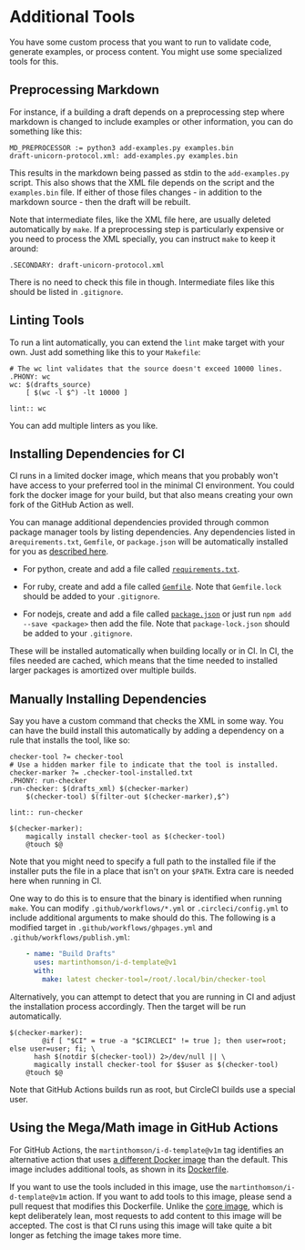 # Additional Tools

You have some custom process that you want to run to validate code, generate
examples, or process content.  You might use some specialized tools for this.


## Preprocessing Markdown

For instance, if a building a draft depends on a preprocessing step where
markdown is changed to include examples or other information, you can do
something like this:

```make
MD_PREPROCESSOR := python3 add-examples.py examples.bin
draft-unicorn-protocol.xml: add-examples.py examples.bin
```

This results in the markdown being passed as stdin to the `add-examples.py`
script. This also shows that the XML file depends on the script and the
`examples.bin` file.  If either of those files changes - in addition to the
markdown source - then the draft will be rebuilt.

Note that intermediate files, like the XML file here, are usually deleted
automatically by `make`.  If a preprocessing step is particularly expensive
or you need to process the XML specially, you can instruct `make` to keep it
around:

```make
.SECONDARY: draft-unicorn-protocol.xml
```

There is no need to check this file in though.  Intermediate files like this
should be listed in `.gitignore`.


## Linting Tools

To run a lint automatically, you can extend the `lint` make target with your
own.  Just add something like this to your `Makefile`:

```make
# The wc lint validates that the source doesn't exceed 10000 lines.
.PHONY: wc
wc: $(drafts_source)
	[ $(wc -l $^) -lt 10000 ]

lint:: wc
```

You can add multiple linters as you like.


## Installing Dependencies for CI

CI runs in a limited docker image, which means that you probably won't have
access to your preferred tool in the minimal CI environment.  You could fork
the docker image for your build, but that also means creating your own fork
of the GitHub Action as well.

You can manage additional dependencies provided through common package manager
tools by listing dependencies.  Any dependencies listed in a`requirements.txt`,
`Gemfile`, or `package.json` will be automatically installed for you as
[described here](https://github.com/martinthomson/i-d-template/blob/main/deps.mk).

* For python, create and add a file called
[`requirements.txt`](https://pip.pypa.io/en/stable/reference/requirements-file-format/).

* For ruby, create and add a file called 
[`Gemfile`](https://bundler.io/man/gemfile.5.html).  Note that `Gemfile.lock`
should be added to your `.gitignore`.

* For nodejs, create and add a file called
[`package.json`](https://docs.npmjs.com/cli/v8/configuring-npm/package-json)
or just run `npm add --save <package>` then add the file.  Note that
`package-lock.json` should be added to your `.gitignore`.

These will be installed automatically when building locally or in CI.  In CI,
the files needed are cached, which means that the time needed to installed
larger packages is amortized over multiple builds.


## Manually Installing Dependencies

Say you have a custom command that checks the XML in some way.  You can
have the build install this automatically by adding a dependency on a rule
that installs the tool, like so:

```make
checker-tool ?= checker-tool
# Use a hidden marker file to indicate that the tool is installed.
checker-marker ?= .checker-tool-installed.txt
.PHONY: run-checker
run-checker: $(drafts_xml) $(checker-marker)
	$(checker-tool) $(filter-out $(checker-marker),$^)

lint:: run-checker

$(checker-marker):
	magically install checker-tool as $(checker-tool)
	@touch $@
```

Note that you might need to specify a full path to the installed file if the
installer puts the file in a place that isn't on your `$PATH`. Extra care is
needed here when running in CI.

One way to do this is to ensure that the binary is identified when running
`make`.  You can modify `.github/workflows/*.yml` or `.circleci/config.yml`
to include additional arguments to make should do this.  The following is a
modified target in `.github/workflows/ghpages.yml` and
`.github/workflows/publish.yml`:

```yaml
    - name: "Build Drafts"
      uses: martinthomson/i-d-template@v1
      with:
        make: latest checker-tool=/root/.local/bin/checker-tool
```

Alternatively, you can attempt to detect that you are running in CI and adjust
the installation process accordingly.  Then the target will be run
automatically.

```make
$(checker-marker):
        @if [ "$CI" = true -a "$CIRCLECI" != true ]; then user=root; else user=user; fi; \
	  hash $(notdir $(checker-tool)) 2>/dev/null || \
	  magically install checker-tool for $$user as $(checker-tool)
	@touch $@
```

Note that GitHub Actions builds run as root, but CircleCI builds use a special user.


## Using the Mega/Math image in GitHub Actions

For GitHub Actions, the `martinthomson/i-d-template@v1m` tag identifies an
alternative action that uses [a different Docker
image](https://github.com/martinthomson/i-d-template/pkgs/container/i-d-template-math)
than the default.  This image includes additional tools, as shown in its
[Dockerfile](https://github.com/martinthomson/i-d-template/blob/main/docker/math/Dockerfile).

If you want to use the tools included in this image, use the
`martinthomson/i-d-template@v1m` action.  If you want to add tools to this
image, please send a pull request that modifies this Dockerfile.  Unlike the
[core
image](https://github.com/martinthomson/i-d-template/blob/main/docker/action/Dockerfile),
which is kept deliberately lean, most requests to add content to this image will
be accepted.  The cost is that CI runs using this image will take quite a bit
longer as fetching the image takes more time.
